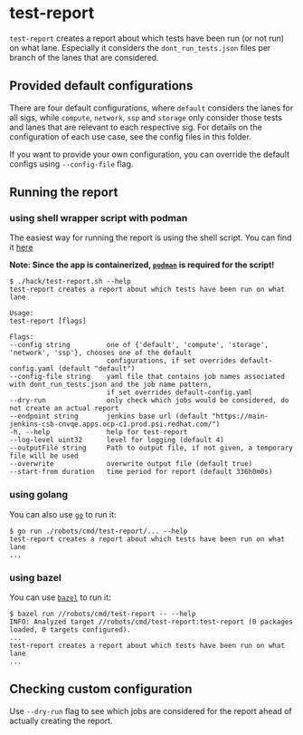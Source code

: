 # test-report

`test-report` creates a report about which tests have been run (or not run) on what lane. Especially it considers the `dont_run_tests.json` files per branch of the lanes that are considered.


## Provided default configurations

There are four default configurations, where `default` considers the lanes for all sigs, while `compute`, `network`, `ssp` and `storage` only consider those tests and lanes that are relevant to each respective sig. For details on the configuration of each use case, see the config files in this folder.

If you want to provide your own configuration, you can override the default configs using `--config-file` flag.


## Running the report


### using shell wrapper script with podman

The easiest way for running the report is using the shell script. You can find it [here](../../../hack/test-report.sh)

**Note: Since the app is containerized, [`podman`](https://podman.io/) is required for the script!** 

```shell
$ ./hack/test-report.sh --help
test-report creates a report about which tests have been run on what lane

Usage:
test-report [flags]

Flags:
--config string         one of {'default', 'compute', 'storage', 'network', 'ssp'}, chooses one of the default
                        configurations, if set overrides default-config.yaml (default "default")
--config-file string    yaml file that contains job names associated with dont_run_tests.json and the job name pattern,
                        if set overrides default-config.yaml
--dry-run               only check which jobs would be considered, do not create an actual report
--endpoint string       jenkins base url (default "https://main-jenkins-csb-cnvqe.apps.ocp-c1.prod.psi.redhat.com/")
-h, --help              help for test-report
--log-level uint32      level for logging (default 4)
--outputFile string     Path to output file, if not given, a temporary file will be used
--overwrite             overwrite output file (default true)
--start-from duration   time period for report (default 336h0m0s)
```


### using golang

You can also use [`go`](https://go.dev/) to run it:

```shell
$ go run ./robots/cmd/test-report/... --help
test-report creates a report about which tests have been run on what lane
...
```


### using bazel

You can use [`bazel`]() to run it:

```shell
$ bazel run //robots/cmd/test-report -- --help
INFO: Analyzed target //robots/cmd/test-report:test-report (0 packages loaded, 0 targets configured).
...
test-report creates a report about which tests have been run on what lane
...
```


## Checking custom configuration

Use ``--dry-run`` flag to see which jobs are considered for the report ahead of actually creating the report.
